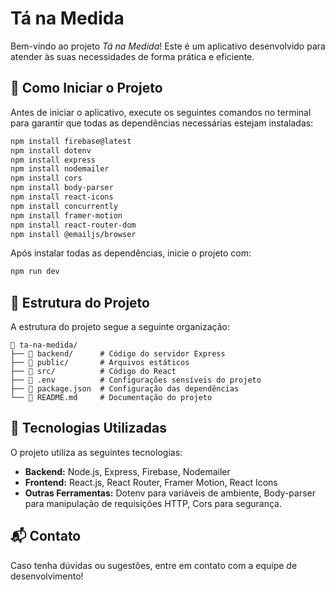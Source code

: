 # Tá na Medida

Bem-vindo ao projeto *Tá na Medida*! Este é um aplicativo desenvolvido para atender às suas necessidades de forma prática e eficiente.

## 🚀 Como Iniciar o Projeto

Antes de iniciar o aplicativo, execute os seguintes comandos no terminal para garantir que todas as dependências necessárias estejam instaladas:

```sh
npm install firebase@latest
npm install dotenv
npm install express
npm install nodemailer
npm install cors
npm install body-parser
npm install react-icons
npm install concurrently
npm install framer-motion
npm install react-router-dom
npm install @emailjs/browser
```

Após instalar todas as dependências, inicie o projeto com:

```sh
npm run dev
```

## 📂 Estrutura do Projeto

A estrutura do projeto segue a seguinte organização:

```
📂 ta-na-medida/
├── 📁 backend/      # Código do servidor Express
├── 📁 public/       # Arquivos estáticos
├── 📁 src/          # Código do React
├── 📄 .env          # Configurações sensíveis do projeto
├── 📄 package.json  # Configuração das dependências
└── 📄 README.md     # Documentação do projeto
```

## 🔧 Tecnologias Utilizadas

O projeto utiliza as seguintes tecnologias:
- **Backend:** Node.js, Express, Firebase, Nodemailer
- **Frontend:** React.js, React Router, Framer Motion, React Icons
- **Outras Ferramentas:** Dotenv para variáveis de ambiente, Body-parser para manipulação de requisições HTTP, Cors para segurança.

## 📬 Contato
Caso tenha dúvidas ou sugestões, entre em contato com a equipe de desenvolvimento!



